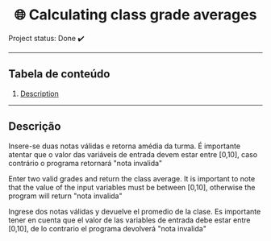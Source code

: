 <h1 align="center">🌐 Calculating class grade averages</h1> 


Project status: Done :heavy_check_mark:


*******
## Tabela de conteúdo 
 1. [Description](#descricao)


*******

<div id='descricao'/>  

## Descrição

Insere-se duas notas válidas e retorna amédia da turma.
É importante atentar que o valor das variáveis de entrada devem estar entre [0,10], caso contrário o programa retornará "nota invalida"


Enter two valid grades and return the class average.
It is important to note that the value of the input variables must be between [0,10], otherwise the program will return "nota invalida"

Ingrese dos notas válidas y devuelve el promedio de la clase.
Es importante tener en cuenta que el valor de las variables de entrada debe estar entre [0,10], de lo contrario el programa devolverá "nota invalida"


